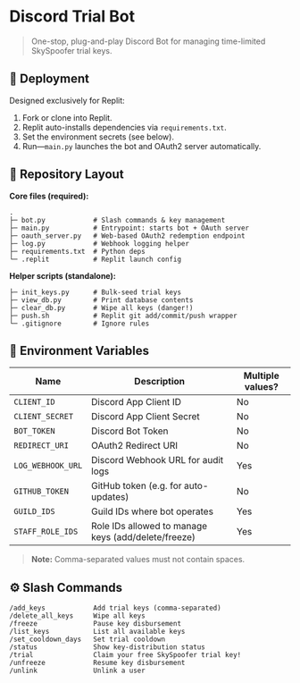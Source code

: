# Discord Trial Bot

> One-stop, plug-and-play Discord Bot for managing time-limited SkySpoofer trial keys.

## 🚀 Deployment

Designed exclusively for Replit:

1. Fork or clone into Replit.
2. Replit auto-installs dependencies via `requirements.txt`.
3. Set the environment secrets (see below).
4. Run—`main.py` launches the bot and OAuth2 server automatically.

## 📁 Repository Layout

**Core files (required):**
```
.
├─ bot.py            # Slash commands & key management
├─ main.py           # Entrypoint: starts bot + OAuth server
├─ oauth_server.py   # Web-based OAuth2 redemption endpoint
├─ log.py            # Webhook logging helper
├─ requirements.txt  # Python deps
└─ .replit           # Replit launch config
```

**Helper scripts (standalone):**
```
├─ init_keys.py      # Bulk-seed trial keys
├─ view_db.py        # Print database contents
├─ clear_db.py       # Wipe all keys (danger!)
├─ push.sh           # Replit git add/commit/push wrapper
└─ .gitignore        # Ignore rules
```

## 🔐 Environment Variables

| Name              | Description                                                  | Multiple values? |
|-------------------|--------------------------------------------------------------|------------------|
| `CLIENT_ID`       | Discord App Client ID                                        | No               |
| `CLIENT_SECRET`   | Discord App Client Secret                                    | No               |
| `BOT_TOKEN`       | Discord Bot Token                                            | No               |
| `REDIRECT_URI`    | OAuth2 Redirect URI                                          | No               |
| `LOG_WEBHOOK_URL` | Discord Webhook URL for audit logs                           | Yes              |
| `GITHUB_TOKEN`    | GitHub token (e.g. for auto-updates)                         | No               |
| `GUILD_IDS`       | Guild IDs where bot operates                                 | Yes              |
| `STAFF_ROLE_IDS`  | Role IDs allowed to manage keys (add/delete/freeze)          | Yes              |

> **Note:** Comma-separated values must not contain spaces.

## ⚙️ Slash Commands

```
/add_keys            Add trial keys (comma-separated)
/delete_all_keys     Wipe all keys
/freeze              Pause key disbursement
/list_keys           List all available keys
/set_cooldown_days   Set trial cooldown
/status              Show key-distribution status
/trial               Claim your free SkySpoofer trial key!
/unfreeze            Resume key disbursement
/unlink              Unlink a user
```
